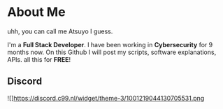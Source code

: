 # About Me 
uhh, you can call me Atsuyo I guess.

I'm a **Full Stack Developer**. I have been working in **Cybersecurity** for 9 months now. On this Github I will post my scripts, software explanations, APIs. all this for **FREE**!

## Discord
![]https://discord.c99.nl/widget/theme-3/1001219044130705531.png

